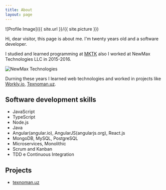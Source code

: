 ```yaml
---
title: About
layout: page
---
```

![Profile Image]({{ site.url }}/{{ site.picture }})

<p>Hi, dear visitor, this page is about me. I'm twenty years old and a software developer.</p>

<p>I studied and learned programming at <a target="_blank" href="http://mktk.uz">MKTK</a> also I worked at NewMax Technologies LLC in 2015-2016.
</p>
<p>
<img src="http://storage.vot.uz/source/1/XHbo1IgzfS6OoSy7QsUE0Hok5IPqiK3N.jpg" alt="NewMax Technologies" />
</p>
<p>
Durning these years I learned web technologies and worked in projects like <a target="_blank" href="http://workly.io">Workly.io</a>, <a target="_blank" href="https://texnoman.uz">Texnoman.uz</a>.
</p>

<h2>Software development skills</h2>

<ul class="skill-list">
	<li>JavaScript</li>
	<li>TypeScript</li>
	<li>Node.js</li>
	<li>Java</li>
	<li>Angular(angular.io), AngularJS(angularjs.org), React.js</li>
	<li>MongoDB, MySQL, PostgreSQL</li>
	<li>Microservices, Monolithic</li>
	<li>Scrum and Kanban</li>
	<li>TDD e Continuous Integration</li>
</ul>

<h2>Projects</h2>

<ul>
	<li><a href="https://texnoman.uz/">texnoman.uz</a></li>
</ul>
